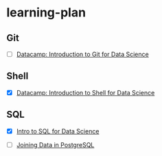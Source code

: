 # learning-plan

## Git
- [ ] [Datacamp: Introduction to Git for Data Science](https://www.datacamp.com/courses/introduction-to-git-for-data-science)

## Shell
- [X] [Datacamp: Introduction to Shell for Data Science](https://www.datacamp.com/courses/introduction-to-shell-for-data-science)

## SQL
- [X] [Intro to SQL for Data Science](https://www.datacamp.com/courses/intro-to-sql-for-data-science)
- [ ] [Joining Data in PostgreSQL](https://www.datacamp.com/courses/joining-data-in-postgresql)


